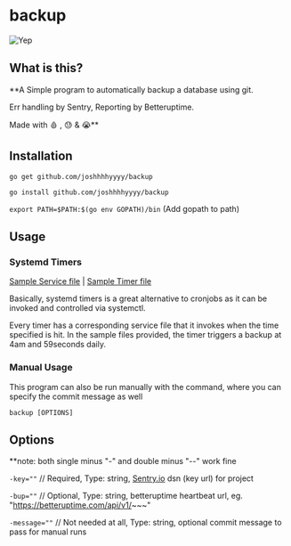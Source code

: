 # backup
![Yep](https://socialify.git.ci/joshhhhyyyy/Backup/image?descriptionEditable=backup%20a%20database%20using%20git.%20Err%20handling%20by%20Sentry%2C%20Reporting%20by%20Betteruptime.%20Made%20with%20%F0%9F%A9%B8%20%2C%20%F0%9F%98%93%20%26%20%F0%9F%98%AD&font=Source%20Code%20Pro&language=1&owner=1&pattern=Overlapping%20Hexagons&theme=Dark)

## What is this?
**A Simple program to automatically backup a database using git. 

Err handling by Sentry, Reporting by Betteruptime. 

Made with 🩸 , 😓 &amp; 😭**

## Installation
```go get github.com/joshhhhyyyy/backup```

```go install github.com/joshhhhyyyy/backup```

```export PATH=$PATH:$(go env GOPATH)/bin``` (Add gopath to path)

## Usage
### Systemd Timers
[Sample Service file](https://github.com/storageroom/storage/blob/main/linux/systemd/flexgit.service) | [Sample Timer file](https://github.com/storageroom/storage/blob/main/linux/systemd/flexgit.timer)

Basically, systemd timers is a great alternative to cronjobs as it can be invoked and controlled via systemctl.

Every timer has a corresponding service file that it invokes when the time specified is hit. In the sample files provided, the timer triggers a backup at 4am and 59seconds daily.

### Manual Usage
This program can also be run manually with the command, where you can specify the commit message as well

```backup [OPTIONS]```

## Options
**note: both single minus "-" and double minus "--" work fine

```-key=""``` // Required, Type: string, [Sentry.io](sentry.io) dsn (key url) for project

```-bup=""``` // Optional, Type: string, betteruptime heartbeat url, eg. "https://betteruptime.com/api/v1/~~~"

```-message=""``` // Not needed at all, Type: string, optional commit message to pass for manual runs
